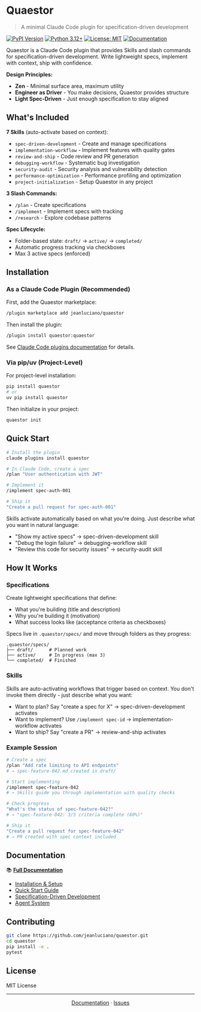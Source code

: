 # Quaestor

> A minimal Claude Code plugin for specification-driven development

[![PyPI Version](https://img.shields.io/pypi/v/quaestor.svg)](https://pypi.org/project/quaestor/)
[![Python 3.12+](https://img.shields.io/badge/python-3.12+-blue.svg)](https://www.python.org/downloads/)
[![License: MIT](https://img.shields.io/badge/License-MIT-yellow.svg)](https://opensource.org/licenses/MIT)
[![Documentation](https://img.shields.io/badge/docs-mkdocs-blue.svg)](https://jeanluciano.github.io/quaestor)

Quaestor is a Claude Code plugin that provides Skills and slash commands for specification-driven development. Write lightweight specs, implement with context, ship with confidence.

**Design Principles:**
- **Zen** - Minimal surface area, maximum utility
- **Engineer as Driver** - You make decisions, Quaestor provides structure
- **Light Spec-Driven** - Just enough specification to stay aligned

## What's Included

**7 Skills** (auto-activate based on context):
- `spec-driven-development` - Create and manage specifications
- `implementation-workflow` - Implement features with quality gates
- `review-and-ship` - Code review and PR generation
- `debugging-workflow` - Systematic bug investigation
- `security-audit` - Security analysis and vulnerability detection
- `performance-optimization` - Performance profiling and optimization
- `project-initialization` - Setup Quaestor in any project

**3 Slash Commands:**
- `/plan` - Create specifications
- `/implement` - Implement specs with tracking
- `/research` - Explore codebase patterns

**Spec Lifecycle:**
- Folder-based state: `draft/` → `active/` → `completed/`
- Automatic progress tracking via checkboxes
- Max 3 active specs (enforced)

## Installation

### As a Claude Code Plugin (Recommended)

First, add the Quaestor marketplace:
```bash
/plugin marketplace add jeanluciano/quaestor
```

Then install the plugin:
```bash
/plugin install quaestor:quaestor
```

See [Claude Code plugins documentation](https://docs.claude.com/en/docs/claude-code/plugins) for details.

### Via pip/uv (Project-Level)

For project-level installation:
```bash
pip install quaestor
# or
uv pip install quaestor
```

Then initialize in your project:
```bash
quaestor init
```

## Quick Start

```bash
# Install the plugin
claude plugins install quaestor

# In Claude Code, create a spec
/plan "User authentication with JWT"

# Implement it
/implement spec-auth-001

# Ship it
"Create a pull request for spec-auth-001"
```

Skills activate automatically based on what you're doing. Just describe what you want in natural language:
- "Show my active specs" → spec-driven-development skill
- "Debug the login failure" → debugging-workflow skill
- "Review this code for security issues" → security-audit skill

## How It Works

### Specifications
Create lightweight specifications that define:
- What you're building (title and description)
- Why you're building it (motivation)
- What success looks like (acceptance criteria as checkboxes)

Specs live in `.quaestor/specs/` and move through folders as they progress:
```
.quaestor/specs/
├── draft/      # Planned work
├── active/     # In progress (max 3)
└── completed/  # Finished
```

### Skills
Skills are auto-activating workflows that trigger based on context. You don't invoke them directly - just describe what you want:
- Want to plan? Say "create a spec for X" → spec-driven-development activates
- Want to implement? Use `/implement spec-id` → implementation-workflow activates
- Want to ship? Say "create a PR" → review-and-ship activates

### Example Session
```bash
# Create a spec
/plan "Add rate limiting to API endpoints"
# → spec-feature-042.md created in draft/

# Start implementing
/implement spec-feature-042
# → Skills guide you through implementation with quality checks

# Check progress
"What's the status of spec-feature-042?"
# → "spec-feature-042: 3/5 criteria complete (60%)"

# Ship it
"Create a pull request for spec-feature-042"
# → PR created with spec context included
```

## Documentation

📚 **[Full Documentation](https://jeanluciano.github.io/quaestor)**

- [Installation & Setup](https://jeanluciano.github.io/quaestor/getting-started/installation/)
- [Quick Start Guide](https://jeanluciano.github.io/quaestor/getting-started/quickstart/)
- [Specification-Driven Development](https://jeanluciano.github.io/quaestor/specs/overview/)
- [Agent System](https://jeanluciano.github.io/quaestor/agents/overview/)

## Contributing

```bash
git clone https://github.com/jeanluciano/quaestor.git
cd quaestor
pip install -e .
pytest
```

## License

MIT License

---

<div align="center">

[Documentation](https://jeanluciano.github.io/quaestor) · [Issues](https://github.com/jeanluciano/quaestor/issues)

</div>